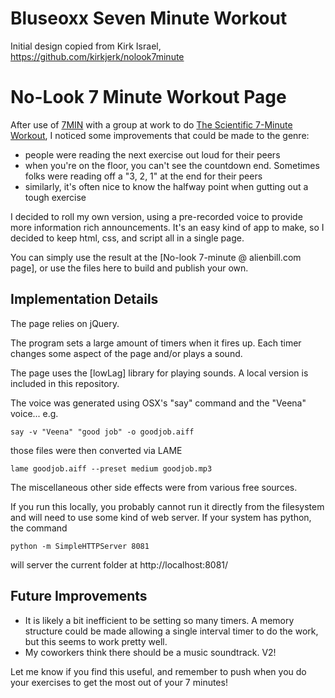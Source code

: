Bluseoxx Seven Minute Workout
=============================

Initial design copied from Kirk Israel, 
https://github.com/kirkjerk/nolook7minute








No-Look 7 Minute Workout Page
=============================

After use of [7MIN] with a group at work to do [The Scientific 7-Minute Workout], I noticed some improvements that could be made to the genre:

  - people were reading the next exercise out loud for their peers
  - when you're on the floor, you can't see the countdown end. Sometimes folks were reading off a "3, 2, 1" at the end for their peers
  - similarly, it's often nice to know the halfway point when gutting out a tough exercise

I decided to roll my own version, using a pre-recorded voice to provide more information rich announcements. It's an easy kind of app to make, so I decided to keep html, css, and script all in a single page.

You can simply use the result at the [No-look 7-minute @ alienbill.com page], or use the files here to build and publish your own.

Implementation Details
----------------------
The page relies on jQuery.

The program sets a large amount of timers when it fires up. Each timer changes some aspect of the page and/or plays a sound.

The page uses the [lowLag] library for playing sounds. A local version is included in this repository.

The voice was generated using OSX's "say" command and the "Veena" voice... e.g. 

    say -v "Veena" "good job" -o goodjob.aiff

those files were then converted via LAME

    lame goodjob.aiff --preset medium goodjob.mp3

The miscellaneous other side effects were from various free sources.

If you run this locally, you probably cannot run it directly from the filesystem and will need to use some kind of web server. If your system has python, the command

    python -m SimpleHTTPServer 8081

will server the current folder at http://localhost:8081/


Future Improvements
-------------------
  - It is likely a bit inefficient to be setting so many timers. A memory structure could be made allowing a single interval timer to do the work, but this seems to work pretty well.
  - My coworkers think there should be a music soundtrack. V2!

Let me know if you find this useful, and remember to push when you do your exercises to get the most out of your 7 minutes!  

[7MIN]:http://www.7-min.com/
[The Scientific 7-Minute Workout]:http://well.blogs.nytimes.com/2013/05/09/the-scientific-7-minute-workout/
